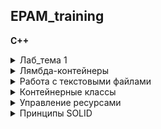 ## EPAM_training
**C++**

<details>
  <summary>Лаб_тема 1</summary>

  ***

  ## &#9745;  Практическое задание №1 

  * Определить комбинированный (структурный) тип, содержащий информацию о студенте: фамилия, имя, массив из 3-х оценок.

      * Определить динамический массив структур, состоящий из `N` элементов  
  (`N >= 5`, вводится с клавиатуры).

      * Выполнить ввод элементов в массив структур.

      * Вывести исходный массив структур на консоль, разработав функцию для форматного вывода элементов массива.

      * Разработать функцию для сортировки массива структур:
      ` a.` четные варианты - по возрастанию, нечетные - по убыванию;
      ` b.` в зависимости от остатка деления числа букв в вашей фамилии на `4` выбрать признак для сортировки и разработать функцию для его вычисления:

    | Остаток    | Условие для функции сортировки
    |:--------:  |:--------------------------------- |
    |  `0`       |  средний балл по 3-м предметам    |
    |  `1`       |  наибольший балл из 3-х предметов |
    |  `2`       |  наименьший балл из 3-х предметов |
    |  `3`       |  суммарный балл по 3-м предметам  |

      * Вывести изменённый массив структур на консоль, используя созданную в п.4 функцию. 

      * Освободить динамически выделенную память под массив структур.

  ***

  ## &#9745;  Практическое задание №2 

  * Разработать класс "строка". Методы класса: конструктор, деструктор и метод выполняющий задание в соответствии с вариантом. 

      * Дана строка символов. Заменить в ней каждую букву 'а' на последнюю букву последовательности, подсчитать количество таких замен.

  ***

  ## &#9745;  Практическое задание №3 

  * Разработать класс "вектор" (одномерный динамический массив). Методы класса: конструкторы, деструктор и методы преобразования массива в соответствии с вариантом. 

      * Ввести 2 массива по 10 элементов, используя различные конструкторы.

      * Один из массивов отсортировать (четные варианты – по убыванию, нечетные – по возрастанию), найти минимальное, среднее и максимальное значение массива. 

      * Для второго массива выполнить задание по варианту

  ***

  ## &#9745;  Практическое задание №4 

  * Создать базовый класс по варианту, содержащий 2 или более полей, и определить в нем конструктор, деструктор и метод вывода на экран значений полей класса. 

      * Разработать производные классы, в которые добавить минимум 1 поле и собственные методы (конструктор, деструктор, метод вывода на экран значений полей класса и метод, реализующий задание по варианту). 

      * Создать объекты разработанных классов и проверить работу реализованных в них методов. 

    | Базовый класс        | Производные классы                    | Метод                           |
    |:------------------:  |:------------------------------------: |:------------------------------: |
    | Грузоперевозчик      | Самолет, Поезд, Автомобиль            | Общая стоимость грузоперевозки  |

  ***

  ## &#9745;  Практическое задание №5 

  * Разработать класс "массив" (двумерный динамический массив). Методы класса: конструктор (выполняет ввод размерности массива, динамическое выделение памяти и ввод элементов массива), деструктор (освобождает динамически выделенную под массив память), метод печати (выполняет форматный вывод элементов массива в виде таблицы) и friend-метод, выполняющий решение задачи по варианту (если задачу решить нельзя, то сообщить об этом).

  ***

</details>

<details>
  <summary>Лямбда-контейнеры</summary>

  ***

  ### ТЕМА: Лямбды  

  ## &#9745;  Задание №1  

   * Создать лямбда-выражение для вывода элементов вектора.

   * Создать лямбда-выражение для подсчета количества перестановок при выполнении сортировки элементов вектора.

   * Создать лямбда-выражение для поиска вхождения подстроки, задаваемой пользователем, в строку.

  ## &#9745;  Задание №2  

   * Выполнить генерацию вектора из `N` последовательных элементов (например, `0 1 2 3 4`)

   * Сформировать новый вектор по следующему правилу: отбросить слева `k` первых элементов и добавить `k` последовательных элементов в конец вектора (например, `k = 2`, новый вектор `2 3 4 5 6`)


  ***


  ### ТЕМА: Стандартные контейнеры  

  ## &#9745;  Задание №1  
  
   * Создайте класс `employee`, который содержит имя (объект класса `string`) и номер (типа `long`) служащего. Включите в него метод `getdata()`, предназначенный для получения данных от пользователя и помещения их в объект, и метод `putdata()`, для вывода данных.  
     Напишите функцию `main()`, использующую этот класс. Создать массив типа `employee`, а затем предложить пользователю ввести данные до 100 служащих,  вывести данные всех служащих.  

  ## &#9745;  Задание №2  
  
   * Создать  программу, которая позволяет пользователю вводить целые числа, а затем сохранять их в массиве типа `int`. Программа должна вызвать пользовательскую  функцию, а затем выводить наибольший элемент и его индекс.  

  ## &#9745;  Задание №3  
  
   * Создать пользовательскую функцию `maxint()`, которая, обрабатывая элементы массива один за другим, находит наибольший. Функция должна принимать в качестве аргумента адрес массива и  количество элементов в нем, а возвращать индекс наибольшего элемента.  
 
  ## &#9744;  Задание №4  
  
   * В игре бридж каждому из игроков раздают `13` карт, таким образом, колода расходуется полностью. Программа должна позволить перемешать колоду  так, чтобы после перемешивания колоды она делилась на четыре части по `13` карт каждая. Каждая из четырех групп карт затем должна быть выведена. `*****`  

  ## &#9744;  Задание №5  
  
   * Разработать  программу для создания/использования встроенного типа для денежных значений, такого, как `$173 698 001.32` `*****`

  ***

</details>

<details>
  <summary>Работа с текстовыми файлами</summary>

  ***

  ## &#9745;  Практическое задание 

  * Сформировать массив, каждый элемент которого имеет следующую структуру служащий: ФИО, число рождения,  месяц рождения, год рождения, пол.  
  Вывести на экран сообщение пользователю вида:  
  
>   Выберите действие:  
> `1` загрузить данные из файла  
> `2` ввести данные  
> `3` добавление данных  
> `4` сортировка базы данных по алфавиту (по фамилии)  
> `5` сортировка базы данных по возрасту  
> `6` вывод: список людей, родившихся в заданном месяце  
> `7` вывод: фамилию самого старшего мужчины  
> `8` вывод: все фамилии, начинающиеся с заданной буквы  
> `0` выход из программы  
>   Ваш выбор___  

  ***

</details>

<details>
  <summary>Контейнерные классы</summary>

  ***

  ## &#9745;  Практическое задание 

  * Создать контейнерный  целочисленный класс-массив (или любой собственный класс-например, кинофильмов), реализуя функционал контейнеров в языке С++

      * Должен отслеживать два значения: данные и свою длину, использовать указатель для хранения данных.

      * Конструктор для создания пустого массива.

      * Конструктор для создания массива заданного размера.

      * Функция для очистки массива.

      * Деструктор. 

      * Должен иметь доступ к элементам массива (перегрузка `[]`). Контроль корректности индекса.

      * Функция доступа для возврата длины массива.

      * Функция для изменения размера массива.

      * Функция для добавления/удаления элемента. 

  ***

</details>

<details>
  <summary>Управление ресурсами</summary>

  ***

  ## &#9745;  Практическое задание 

  * Определить комбинированный (структурный) тип, содержащий информацию о студенте: фио, возраст, курс, группа. Разработать необходимые конструкторы, деструктор, оператор перегрузки.

      * Инициализировать список, хранящий данные структурного типа.

      * Разработать функтор сравнения, который позволит выбрать способ сравнения записей в массиве (по фио либо другому полю).

      * Создать вектор элементов структурного типа, поместив в контейнер не объект, а указатель на него (для снижения вычислительных затрат на манипуляции с ним), заполнить элементы вектора.

      * Выберите поле сортировки и отсортируйте вектор.

      * Очистить вектор.

      * Проверить программу на утечку памяти (вызовы конструктора/деструктора).

  ***

</details>

<details>
  <summary>Принципы SOLID</summary>

  ***

  ## &#9745;  Практическое задание 

  * Абстрактный класс `Shape`, который умеет вычислить свою площадь, периметр и т.п. (если умеете ­– то нарисовать).

      * Сделать несколько наследников от этого класса (круг, квадрат, прямоугольник). 

      * Написать общий код, который бы работал обобщённо с геометрическими фигурами. Например, считал бы суммарную площадь, отрисовывал бы их и т.п.

      * Конечная цель – убедиться, что если пользоваться интерфейсом, то можно писать обобщённый код, который может работать с разными реализациями.

  ***

</details>
